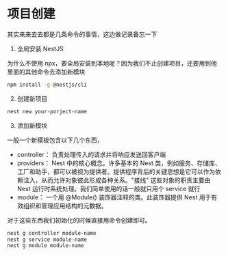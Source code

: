 # 项目创建
其实来来去去都是几条命令的事情，这边做记录备忘一下

1. 全局安装 NestJS

为什么不使用 npx，要全局安装到本地呢？因为我们不止创建项目，还要用到他里面的其他命令去添加新模块
```bash
npm install -g @nestjs/cli 
``` 

2. 创建新项目
```bash
nest new your-porject-name
```

3. 添加新模块

一般一个新模板包含以下几个东西，
- controller： 负责处理传入的请求并将响应发送回客户端 
- providers： Nest 中的核心概念。许多基本的 Nest 类，例如服务、存储库、工厂和助手，都可以被视为提供者。提供程序背后的关键思想是它可以作为依赖注入，从而允许对象彼此形成各种关系。"接线" 这些对象的职责主要由 Nest 运行时系统处理。我们简单使用的话一般就只用个 service 就行
- module： 一个用 @Module() 装饰器注释的类。此装饰器提供 Nest 用于有效组织和管理应用结构的元数据。

对于这些东西我们初始化的时候直接用命令创建即可。
```bash
nest g controller module-name
nest g service module-name
nest g module module-name
```